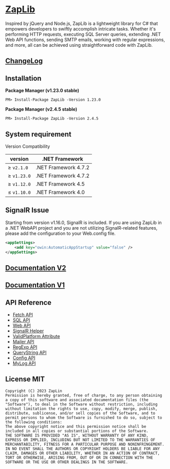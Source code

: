 # [ZapLib](https://www.nuget.org/packages/ZapLib/)

Inspired by jQuery and Node.js, ZapLib is a lightweight library for C# that empowers developers to swiftly accomplish intricate tasks. Whether it's performing HTTP requests, executing SQL Server queries, extending .NET Web API functions, sending SMTP emails, working with regular expressions, and more, all can be achieved using straightforward code with ZapLib.

## [ChangeLog](https://github.com/LinZap/ZapLib/blob/master/CHANGELOG.md)

## Installation

**Package Manager (v1.23.0 stable)**

```
PM> Install-Package ZapLib -Version 1.23.0
```
  
**Package Manager (v2.4.5 stable)**

```
PM> Install-Package ZapLib -Version 2.4.5
```


## System requirement

Version Compatibility

| version | .NET Framework | 
| --- | --- | 
| ≥ `v2.1.0` | .NET Framework 4.7.2 | 
| ≥ `v1.23.0` | .NET Framework 4.7.2 | 
| ≥ `v1.12.0` | .NET Framework 4.5 | 
| ≤ `v1.10.0` | .NET Framework 4.0 | 


## SignalR Issue

Starting from version v1.16.0, SignalR is included. If you are using ZapLib in a .NET WebAPI project and you are not utilizing SignalR-related features, please add the configuration to your Web.config file.

```xml
<appSettings>
    <add key="owin:AutomaticAppStartup" value="false" />
</appSettings>
```
  
## [Documentation V2](https://zaplib.gitbook.io/zaplib2/)
## [Documentation V1](https://linzap.gitbooks.io/zaplib/content/)


## API Reference

* [Fetch API](https://linzap.gitbooks.io/zaplib/content/methods.md)
* [SQL API](https://linzap.gitbooks.io/zaplib/content/sql/sql-api.md)
* [Web API](https://linzap.gitbooks.io/zaplib/content/web-api/web-api.md)
* [SignalR Helper](https://linzap.gitbooks.io/zaplib/content//web-api/signalr-helper.md)
* [ValidPlatform Attribute](https://linzap.gitbooks.io/zaplib/content/web-api/validplatform-api.md)
* [Mailer API](https://linzap.gitbooks.io/zaplib/content/mailer/mailer-api.md)
* [RegExp API](https://linzap.gitbooks.io/zaplib/content/regular-expression/regexp-api.md)
* [QueryString API](https://linzap.gitbooks.io/zaplib/content/querystring-api/querystring-api.md)
* [Config API](https://linzap.gitbooks.io/zaplib/content/config-api/config-api.md)
* [MyLog API](https://linzap.gitbooks.io/zaplib/content/mylog-api/mylog-api.md)


## License MIT

	Copyright (C) 2023 ZapLin
	Permission is hereby granted, free of charge, to any person obtaining a copy of this software and associated documentation files (the "Software"), to deal in the Software without restriction, including without limitation the rights to use, copy, modify, merge, publish, distribute, sublicense, and/or sell copies of the Software, and to permit persons to whom the Software is furnished to do so, subject to the following conditions:
	The above copyright notice and this permission notice shall be included in all copies or substantial portions of the Software.
	THE SOFTWARE IS PROVIDED "AS IS", WITHOUT WARRANTY OF ANY KIND, EXPRESS OR IMPLIED, INCLUDING BUT NOT LIMITED TO THE WARRANTIES OF MERCHANTABILITY, FITNESS FOR A PARTICULAR PURPOSE AND NONINFRINGEMENT. IN NO EVENT SHALL THE AUTHORS OR COPYRIGHT HOLDERS BE LIABLE FOR ANY CLAIM, DAMAGES OR OTHER LIABILITY, WHETHER IN AN ACTION OF CONTRACT, TORT OR OTHERWISE, ARISING FROM, OUT OF OR IN CONNECTION WITH THE SOFTWARE OR THE USE OR OTHER DEALINGS IN THE SOFTWARE.